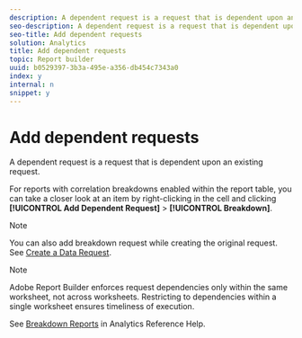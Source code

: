 ```yaml
---
description: A dependent request is a request that is dependent upon an existing request.
seo-description: A dependent request is a request that is dependent upon an existing request.
seo-title: Add dependent requests
solution: Analytics
title: Add dependent requests
topic: Report builder
uuid: b0529397-3b3a-495e-a356-db454c7343a0
index: y
internal: n
snippet: y
---
```


# Add dependent requests

A dependent request is a request that is dependent upon an existing request.

<a id="section_D6725B6C432C400FB08CF4A0D527538E"></a>

For reports with correlation breakdowns enabled within the report table, you can take a closer look at an item by right-clicking in the cell and clicking **[!UICONTROL Add Dependent Request]** > **[!UICONTROL Breakdown]**.

>[!NOTE]
>
>You can also add breakdown request while creating the original request. See [Create a Data Request](../../../analyze/report-builder/data-requests/t-create-a-data-request.md#task_65B453C8F015429A8EA73A1B64025B6C).

>[!NOTE]
>
>Adobe Report Builder enforces request dependencies only within the same worksheet, not across worksheets. Restricting to dependencies within a single worksheet ensures timeliness of execution.

See [Breakdown Reports](http://marketing.adobe.com/resources/help/en_US/reference/index.html?f=breakdown) in Analytics Reference Help. 
